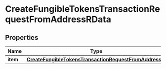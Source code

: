 

# CreateFungibleTokensTransactionRequestFromAddressRData


## Properties

Name | Type | Description | Notes
------------ | ------------- | ------------- | -------------
**item** | [**CreateFungibleTokensTransactionRequestFromAddressRI**](CreateFungibleTokensTransactionRequestFromAddressRI.md) |  | 



